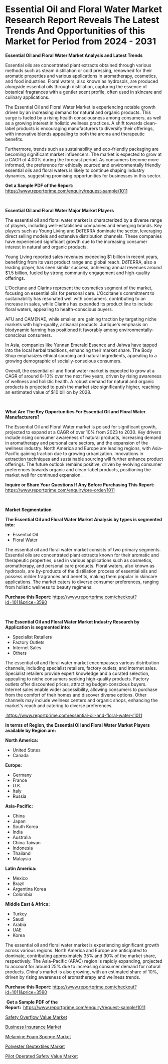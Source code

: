 <p><h1>Essential Oil and Floral Water Market Research Report Reveals The Latest Trends And Opportunities of this Market for Period from 2024 - 2031</h1></p><p><strong>Essential Oil and Floral Water Market Analysis and Latest Trends</strong></p>
<p><p>Essential oils are concentrated plant extracts obtained through various methods such as steam distillation or cold pressing, renowned for their aromatic properties and various applications in aromatherapy, cosmetics, and food industries. Floral waters, also known as hydrosols, are produced alongside essential oils through distillation, capturing the essence of botanical fragrances with a gentler scent profile, often used in skincare and culinary applications.</p><p>The Essential Oil and Floral Water Market is experiencing notable growth driven by an increasing demand for natural and organic products. This surge is fueled by a rising health consciousness among consumers, as well as a growing interest in holistic wellness practices. A shift towards clean-label products is encouraging manufacturers to diversify their offerings, with innovative blends appealing to both the aroma and therapeutic benefits.</p><p>Furthermore, trends such as sustainability and eco-friendly packaging are becoming significant market influencers. The market is expected to grow at a CAGR of 4.00% during the forecast period. As consumers become more informed, the preference for ethically sourced and environmentally friendly essential oils and floral waters is likely to continue shaping industry dynamics, suggesting promising opportunities for businesses in this sector.</p></p>
<p><strong>Get a Sample PDF of the Report:&nbsp;</strong> <a href="https://www.reportprime.com/enquiry/request-sample/1011">https://www.reportprime.com/enquiry/request-sample/1011</a></p>
<p>&nbsp;</p>
<p><strong>Essential Oil and Floral Water Major Market Players</strong></p>
<p><p>The essential oil and floral water market is characterized by a diverse range of players, including well-established companies and emerging brands. Key players such as Young Living and DōTERRA dominate the sector, leveraging direct selling models and extensive distribution channels. These companies have experienced significant growth due to the increasing consumer interest in natural and organic products.</p><p>Young Living reported sales revenues exceeding $1 billion in recent years, benefiting from its vast product range and global reach. DōTERRA, also a leading player, has seen similar success, achieving annual revenues around $1.5 billion, fueled by strong community engagement and high-quality offerings.</p><p>L'Occitane and Clarins represent the cosmetics segment of the market, focusing on essential oils for personal care. L'Occitane's commitment to sustainability has resonated well with consumers, contributing to an increase in sales, while Clarins has expanded its product line to include floral waters, appealing to health-conscious buyers.</p><p>AFU and CAMENAE, while smaller, are gaining traction by targeting niche markets with high-quality, artisanal products. Jurlique's emphasis on biodynamic farming has positioned it favorably among environmentally-conscious consumers.</p><p>In Asia, companies like Yunnan Emerald Essence and Jahwa have tapped into the local herbal traditions, enhancing their market share. The Body Shop emphasizes ethical sourcing and natural ingredients, appealing to a growing demographic of socially-conscious consumers.</p><p>Overall, the essential oil and floral water market is expected to grow at a CAGR of around 8-10% over the next five years, driven by rising awareness of wellness and holistic health. A robust demand for natural and organic products is projected to push the market size significantly higher, reaching an estimated value of $10 billion by 2028.</p></p>
<p>&nbsp;</p>
<p><strong>What Are The Key Opportunities For Essential Oil and Floral Water Manufacturers?</strong></p>
<p><p>The Essential Oil and Floral Water market is poised for significant growth, projected to expand at a CAGR of over 10% from 2023 to 2030. Key drivers include rising consumer awareness of natural products, increasing demand in aromatherapy and personal care sectors, and the expansion of the wellness industry. North America and Europe are leading regions, with Asia-Pacific gaining traction due to growing urbanization. Innovations in extraction techniques and sustainable sourcing will further enhance product offerings. The future outlook remains positive, driven by evolving consumer preferences towards organic and clean-label products, positioning the market well for continued expansion.</p></p>
<p><strong>Inquire or Share Your Questions If Any Before Purchasing This Report:</strong> <a href="https://www.reportprime.com/enquiry/pre-order/1011">https://www.reportprime.com/enquiry/pre-order/1011</a></p>
<p>&nbsp;</p>
<p><strong>Market Segmentation</strong></p>
<p><strong>The Essential Oil and Floral Water Market Analysis by types is segmented into:</strong></p>
<p><ul><li>Essential Oil</li><li>Floral Water</li></ul></p>
<p><p>The essential oil and floral water market consists of two primary segments. Essential oils are concentrated plant extracts known for their aromatic and therapeutic properties, used in various applications such as cosmetics, aromatherapy, and personal care products. Floral waters, also known as hydrosols, are by-products of the distillation process of essential oils and possess milder fragrances and benefits, making them popular in skincare applications. The market caters to diverse consumer preferences, ranging from holistic wellness to beauty regimens.</p></p>
<p><strong>Purchase this Report:&nbsp;</strong><a href="https://www.reportprime.com/checkout?id=1011&price=3590">https://www.reportprime.com/checkout?id=1011&price=3590</a></p>
<p>&nbsp;</p>
<p><strong>The Essential Oil and Floral Water Market Industry Research by Application is segmented into:</strong></p>
<p><ul><li>Specialist Retailers</li><li>Factory Outlets</li><li>Internet Sales</li><li>Others</li></ul></p>
<p><p>The essential oil and floral water market encompasses various distribution channels, including specialist retailers, factory outlets, and internet sales. Specialist retailers provide expert knowledge and a curated selection, appealing to niche consumers seeking high-quality products. Factory outlets offer discounted prices, attracting budget-conscious buyers. Internet sales enable wider accessibility, allowing consumers to purchase from the comfort of their homes and discover diverse options. Other channels may include wellness centers and organic shops, enhancing the market's reach and catering to diverse preferences.</p></p>
<p><a href="https://www.reportprime.com/essential-oil-and-floral-water-r1011">&nbsp;https://www.reportprime.com/essential-oil-and-floral-water-r1011</a></p>
<p><strong>In terms of Region, the Essential Oil and Floral Water Market Players available by Region are:</strong></p>
<p>
    <p> <strong> North America: </strong>
        <ul>
            <li>United States</li>
            <li>Canada</li>
        </ul>
        </p> 
    <p> <strong> Europe: </strong>
        <ul>
            <li>Germany</li>
            <li>France</li>
            <li>U.K.</li>
            <li>Italy</li>
            <li>Russia</li>
        </ul>
        </p> 
    <p> <strong> Asia-Pacific: </strong>
        <ul>
            <li>China</li>
            <li>Japan</li>
            <li>South Korea</li>
            <li>India</li>
            <li>Australia</li>
            <li>China Taiwan</li>
            <li>Indonesia</li>
            <li>Thailand</li>
            <li>Malaysia</li>
        </ul>
        </p> 
    <p> <strong> Latin America: </strong>
        <ul>
            <li>Mexico</li>
            <li>Brazil</li>
            <li>Argentina Korea</li>
            <li>Colombia</li>
        </ul>
        </p> 
    <p> <strong> Middle East & Africa: </strong>
        <ul>
            <li>Turkey</li>
            <li>Saudi</li>
            <li>Arabia</li>
            <li>UAE</li>
            <li>Korea</li>
        </ul>
    </p>
    </p>
<p><p>The essential oil and floral water market is experiencing significant growth across various regions. North America and Europe are anticipated to dominate, contributing approximately 35% and 30% of the market share, respectively. The Asia-Pacific (APAC) region is rapidly expanding, projected to account for around 25% due to increasing consumer demand for natural products. China's market is also growing, with an estimated share of 10%, driven by rising awareness of aromatherapy and wellness trends.</p></p>
<p><strong>Purchase this Report: </strong><a href="https://www.reportprime.com/checkout?id=1011&price=3590">https://www.reportprime.com/checkout?id=1011&price=3590</a></p>
<p>&nbsp;<strong>Get a Sample PDF of the Report:&nbsp;&nbsp;</strong><a href="https://www.reportprime.com/enquiry/request-sample/1011">https://www.reportprime.com/enquiry/request-sample/1011</a></p>
<p><strong></strong></p>
<p><p><a href="https://issuu.com/reportprime-2/docs/safety-overflow-value-market-size-2_c87e815dfb38bd">Safety Overflow Value Market</a></p><p><a href="https://medium.com/@alanernser/global-business-insurance-market-opportunities-and-forecast-for-period-from-2024-to-2031-01c7590009ba">Business Insurance Market</a></p><p><a href="https://www.linkedin.com/pulse/melamine-foam-sponge-market-strategic-insights-product-evolution-ptmzf?trackingId=lk8SoBxeTzO7G2t4fFH2WA%3D%3D">Melamine Foam Sponge Market</a></p><p><a href="https://www.linkedin.com/pulse/polyester-geotextiles-market-size-type-pesppothers-product-constructionroadwaysothers-d6qef?trackingId=HbrA84o4RW%2B8fvHoRmfPFA%3D%3D">Polyester Geotextiles Market</a></p><p><a href="https://issuu.com/reportprime-2/docs/pilot-operated-safety-value-market-_9a9456d63c9dc8">Pilot Operated Safety Value Market</a></p></p>